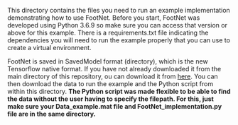 This directory contains the files you need to run an example implementation demonstrating how to use FootNet. Before you start, FootNet was developed using Python 3.6.9 so make sure you can access that version or above for this example. There is a requirements.txt file indicating the dependencies you will need to run the example properly that you can use to create a virtual environment. 

FootNet is saved in SavedModel format (directory), which is the new Tensorflow native format. If you have not already downloaded it from the main directory of this repository, ou can download it from [here](https://drive.google.com/uc?export=download&id=18y8RhQTH3d1Nqp-CWiM415suUZxqjj-9). You can then download the data to run the example and the Python script from within this directory. **The Python script was made flexible to be able to find the data without the user having to specify the filepath. For this, just make sure your Data_example.mat file and FootNet_implementation.py file are in the same directory.**

